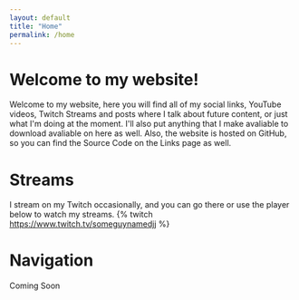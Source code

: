 ```yaml
---
layout: default
title: "Home"
permalink: /home
---
```

# Welcome to my website!
Welcome to my website, here you will find all of my social links, YouTube videos, Twitch Streams and posts where I talk about future content, or just what I'm doing at the moment. I'll also put anything that I make avaliable to download avaliable on here as well. Also, the website is hosted on GitHub, so you can find the Source Code on the Links page as well.
# Streams
I stream on my Twitch occasionally, and you can go there or use the player below to watch my streams.
{% twitch  https://www.twitch.tv/someguynamedjj %}
# Navigation
Coming Soon
